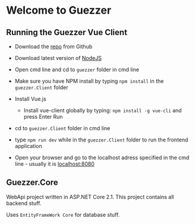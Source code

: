 # Welcome to Guezzer



## Running the Guezzer Vue Client

* Download the [repo](https://github.com/JoakimKarlberg/guezzer/tree/develop) from Github

* Download latest version of [NodeJS](https://nodejs.org/en/)

* Open cmd line and cd to `guezzer` folder in cmd line

* Make sure you have NPM install by typing `npm install` in the `guezzer.Client` folder

* Install Vue.js

	* Install vue-client globally by typing: `npm install -g vue-cli` and press Enter Run

* cd to `guezzer.Client` folder in cmd line

* type `npm run dev` while in the `guezzer.Client` folder to run the frontend application

* Open your browser and go to the localhost adress specified in the cmd line - usually it is [localhost:8080](http://localhost:8080)

## Guezzer.Core

WebApi project written in ASP.NET Core 2.1.
This project contains all backend stuff.

Uses `EntityFrameWork Core` for database stuff.
